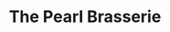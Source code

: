 ---
title: "The Pearl Brasserie"
address: "20 Merrion Street Upper, Dublin City Centre, Co. Dublin, Dublin 2"
tel: "+353 (0)16 61 3627"
county: "Dublin"
category: "Irish Restaurants"
type: "Content"
lat: "53.3382568359375"
lng: "-6.253246784210205"
---